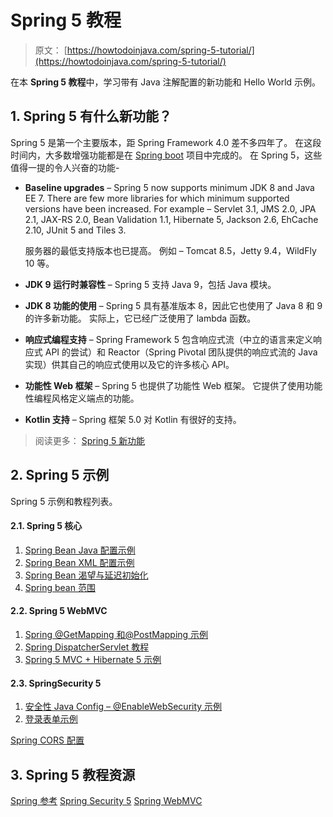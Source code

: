 # Spring 5 教程

> 原文： [https://howtodoinjava.com/spring-5-tutorial/](https://howtodoinjava.com/spring-5-tutorial/)

在本 **Spring 5 教程**中，学习带有 Java 注解配置的新功能和 Hello World 示例。

## 1\. Spring 5 有什么新功能？

Spring 5 是第一个主要版本，距 Spring Framework 4.0 差不多四年了。 在这段时间内，大多数增强功能都是在 [Spring boot](https://howtodoinjava.com/spring-boot-tutorials/) 项目中完成的。 在 Spring 5，这些值得一提的令人兴奋的功能-

*   **Baseline upgrades** – Spring 5 now supports minimum JDK 8 and Java EE 7\. There are few more libraries for which minimum supported versions have been increased. For example – Servlet 3.1, JMS 2.0, JPA 2.1, JAX-RS 2.0, Bean Validation 1.1, Hibernate 5, Jackson 2.6, EhCache 2.10, JUnit 5 and Tiles 3.

    服务器的最低支持版本也已提高。 例如 – Tomcat 8.5，Jetty 9.4，WildFly 10 等。

*   **JDK 9 运行时兼容性** – Spring 5 支持 Java 9，包括 Java 模块。
*   **JDK 8 功能的使用** – Spring 5 具有基准版本 8，因此它也使用了 Java 8 和 9 的许多新功能。 实际上，它已经广泛使用了 lambda 函数。
*   **响应式编程支持** – Spring Framework 5 包含响应式流（中立的语言来定义响应式 API 的尝试）和 Reactor（Spring Pivotal 团队提供的响应式流的 Java 实现）供其自己的响应式使用以及它的许多核心 API。
*   **功能性 Web 框架** – Spring 5 也提供了功能性 Web 框架。 它提供了使用功能性编程风格定义端点的功能。
*   **Kotlin 支持** – Spring 框架 5.0 对 Kotlin 有很好的支持。

> 阅读更多： [Spring 5 新功能](https://howtodoinjava.com/spring5/spring5-features-and-enhancements/)

## 2\. Spring 5 示例

Spring 5 示例和教程列表。

#### 2.1. Spring 5 核心

1.  [Spring Bean Java 配置示例](https://howtodoinjava.com/spring5/core/spring-bean-container-java-configuration-example/)
2.  [Spring Bean XML 配置示例](https://howtodoinjava.com/spring5/core/applicationcontext-xml-config-example/)
3.  [Spring Bean 渴望与延迟初始化](https://howtodoinjava.com/spring5/core/spring-bean-eager-vs-lazy-init/)
4.  [Spring bean 范围](https://howtodoinjava.com/spring-core/spring-bean-scopes/)

#### 2.2. Spring 5 WebMVC

1.  [Spring @GetMapping 和@PostMapping 示例](https://howtodoinjava.com/spring5/webmvc/controller-getmapping-postmapping/)
2.  [Spring DispatcherServlet 教程](https://howtodoinjava.com/spring5/webmvc/spring-dispatcherservlet-tutorial/)
3.  [Spring 5 MVC + Hibernate 5 示例](https://howtodoinjava.com/spring5/webmvc/spring5-mvc-hibernate5-example/)

#### 2.3. SpringSecurity 5

1.  [安全性 Java Config – @EnableWebSecurity 示例](https://howtodoinjava.com/spring5/security5/security-java-config-enablewebsecurity-example/)
2.  [登录表单示例](https://howtodoinjava.com/spring5/security5/login-form-example/)

[Spring CORS 配置](https://howtodoinjava.com/spring5/webmvc/spring-mvc-cors-configuration/)

## 3\. Spring 5 教程资源

[Spring 参考](https://docs.spring.io/spring/docs/5.0.8.RELEASE/spring-framework-reference/)
[Spring Security 5](https://docs.spring.io/spring-security/site/docs/5.0.7.RELEASE/reference/htmlsingle/)
[Spring WebMVC](https://docs.spring.io/spring/docs/current/spring-framework-reference/web.html)